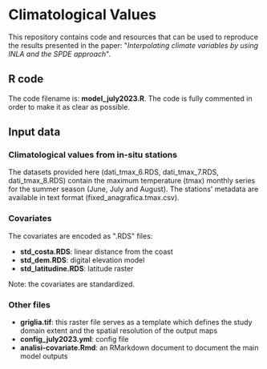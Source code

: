 # Climatological Values

This repository contains code and resources that can be used to reproduce the results presented in the paper: "*Interpolating climate variables by using INLA and the SPDE approach*".

## R code

The code filename is: **model_july2023.R**. The code is fully commented in order to make it as clear as possible.

## Input data

### Climatological values from in-situ stations

The datasets provided here (dati_tmax_6.RDS, dati_tmax_7.RDS, dati_tmax_8.RDS) contain the maximum temperature (tmax) monthly series for the summer season (June, July and August). The stations' metadata are available in text format (fixed_anagrafica.tmax.csv).  

### Covariates

The covariates are encoded as ".RDS" files:

- **std_costa.RDS**: linear distance from the coast
- **std_dem.RDS**: digital elevation model
- **std_latitudine.RDS**: latitude raster
  
Note: the covariates are standardized. 

### Other files

- **griglia.tif**: this raster file serves as a template which defines the study domain extent and the spatial resolution of the output maps
- **config_july2023.yml**: config file
- **analisi-covariate.Rmd**: an RMarkdown document to document the main model outputs

